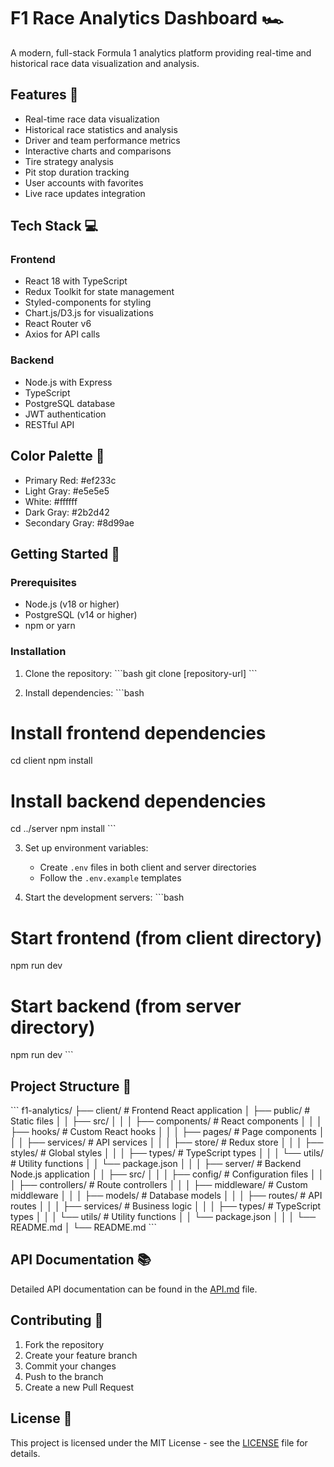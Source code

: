 # F1 Race Analytics Dashboard 🏎️

A modern, full-stack Formula 1 analytics platform providing real-time and historical race data visualization and analysis.

## Features 🌟

- Real-time race data visualization
- Historical race statistics and analysis
- Driver and team performance metrics
- Interactive charts and comparisons
- Tire strategy analysis
- Pit stop duration tracking
- User accounts with favorites
- Live race updates integration

## Tech Stack 💻

### Frontend
- React 18 with TypeScript
- Redux Toolkit for state management
- Styled-components for styling
- Chart.js/D3.js for visualizations
- React Router v6
- Axios for API calls

### Backend
- Node.js with Express
- TypeScript
- PostgreSQL database
- JWT authentication
- RESTful API

## Color Palette 🎨

- Primary Red: #ef233c
- Light Gray: #e5e5e5
- White: #ffffff
- Dark Gray: #2b2d42
- Secondary Gray: #8d99ae

## Getting Started 🚀

### Prerequisites
- Node.js (v18 or higher)
- PostgreSQL (v14 or higher)
- npm or yarn

### Installation

1. Clone the repository:
\`\`\`bash
git clone [repository-url]
\`\`\`

2. Install dependencies:
\`\`\`bash
# Install frontend dependencies
cd client
npm install

# Install backend dependencies
cd ../server
npm install
\`\`\`

3. Set up environment variables:
   - Create `.env` files in both client and server directories
   - Follow the `.env.example` templates

4. Start the development servers:
\`\`\`bash
# Start frontend (from client directory)
npm run dev

# Start backend (from server directory)
npm run dev
\`\`\`

## Project Structure 📁

\`\`\`
f1-analytics/
├── client/                 # Frontend React application
│   ├── public/            # Static files
│   │   ├── src/
│   │   │   ├── components/    # React components
│   │   │   ├── hooks/        # Custom React hooks
│   │   │   ├── pages/        # Page components
│   │   │   ├── services/     # API services
│   │   │   ├── store/        # Redux store
│   │   │   ├── styles/       # Global styles
│   │   │   ├── types/        # TypeScript types
│   │   │   └── utils/        # Utility functions
│   │   └── package.json
│   │
│   ├── server/                # Backend Node.js application
│   │   ├── src/
│   │   │   ├── config/       # Configuration files
│   │   │   ├── controllers/  # Route controllers
│   │   │   ├── middleware/   # Custom middleware
│   │   │   ├── models/       # Database models
│   │   │   ├── routes/       # API routes
│   │   │   ├── services/     # Business logic
│   │   │   ├── types/        # TypeScript types
│   │   │   └── utils/        # Utility functions
│   │   └── package.json
│   │
│   └── README.md
│
└── README.md
\`\`\`

## API Documentation 📚

Detailed API documentation can be found in the [API.md](./API.md) file.

## Contributing 🤝

1. Fork the repository
2. Create your feature branch
3. Commit your changes
4. Push to the branch
5. Create a new Pull Request

## License 📝

This project is licensed under the MIT License - see the [LICENSE](LICENSE) file for details.
